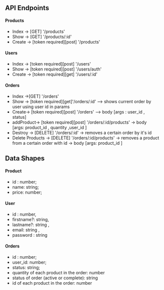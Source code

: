 ## API Endpoints

#### Products

- Index -> [GET] '/products'
- Show -> [GET] '/products/:id'
- Create -> [token required][post] '/products'

#### Users

- Index -> [token required][post] '/users'
- Show -> [token required][post] '/users/auth'
- Create -> [token required][get] '/users/:id'

#### Orders

- Index ->[GET] '/orders'
- Show -> [token required][get]'/orders/:id' --> shows current order by user using user id in params
- Create-> [token required][post] '/orders' --> body [args : user_id , status]
- addProduct-> [token required][post] '/orders/:id/products' -> body [args: product_id , quantity ,user_id ]
- Destroy -> [DELETE] '/orders/:id' -> removes a certain order by it's id
- Delete Products -> [DELETE] '/orders/:id/products' -> removes a product from a certain order with id -> body [args: product_id ]

## Data Shapes

#### Product

- id : number;
- name: string;
- price: number;

#### User

- id : number,
- firstname?: string,
- lastname?: string ,
- email: string ,
- password : string

#### Orders

- id : number;
- user_id: number;
- status: string;
- quantity of each product in the order: number
- status of order (active or complete): string
- id of each product in the order: number
